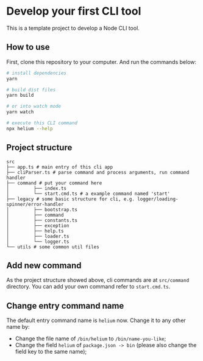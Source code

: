 # Develop your first CLI tool

This is a template project to develop a Node CLI tool.

## How to use

First, clone this repository to your computer. And run the commands below:

```bash
# install dependencies
yarn

# build dist files
yarn build

# or into watch mode
yarn watch

# execute this CLI command
npx helium --help
```

## Project structure

```
src
├── app.ts # main entry of this cli app
├── cliParser.ts # parse command and process arguments, run command handler
├── command # put your command here
│         ├── index.ts
│         └── start.cmd.ts # a example command named 'start'
├── legacy # some basic structure for cli, e.g. logger/loading-spinner/error-handler
│         ├── bootstrap.ts
│         ├── command
│         ├── constants.ts
│         ├── exception
│         ├── help.ts
│         ├── loader.ts
│         └── logger.ts
└── utils # some common util files
```

## Add new command

As the project structure showed above, cli commands are at `src/command` directory. You can add your own command refer to `start.cmd.ts`.

## Change entry command name

The default entry command name is `helium` now. Change it to any other name by:

* Change the file name of `/bin/helium` to `/bin/name-you-like`;
* Change the field `helium` of `package.json -> bin` (please also change the field key to the same name);
